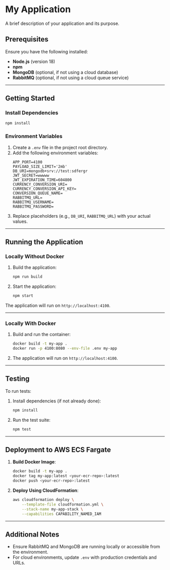 
# My Application

A brief description of your application and its purpose.

## Prerequisites

Ensure you have the following installed:
- **Node.js** (version 18)
- **npm** 
- **MongoDB** (optional, if not using a cloud database)
- **RabbitMQ** (optional, if not using a cloud queue service)

---

## Getting Started


### Install Dependencies
```bash
npm install
```

### Environment Variables
1. Create a `.env` file in the project root directory.
2. Add the following environment variables:
   ```env
   APP_PORT=4100
   PAYLOAD_SIZE_LIMIT='2mb'
   DB_URI=mongodb+srv://test:sdfergr
   JWT_SECRET=wwwww
   JWT_EXPIRATION_TIME=604800
   CURRENCY_CONVERSION_URI=
   CURRENCY_CONVERSION_API_KEY=
   CONVERSION_QUEUE_NAME=
   RABBITMQ_URL=
   RABBITMQ_USERNAME=
   RABBITMQ_PASSWORD=
   ```
3. Replace placeholders (e.g., `DB_URI`, `RABBITMQ_URL`) with your actual values.

---

## Running the Application

### Locally Without Docker
1. Build the application:
   ```bash
   npm run build
   ```
2. Start the application:
   ```bash
   npm start
   ```

The application will run on `http://localhost:4100`.

---

### Locally With Docker
1. Build and run the container:
   ```bash
   docker build -t my-app .
   docker run -p 4100:8080 --env-file .env my-app
   ```
2. The application will run on `http://localhost:4100`.

---

## Testing

To run tests:
1. Install dependencies (if not already done):
   ```bash
   npm install
   ```
2. Run the test suite:
   ```bash
   npm test
   ```

---

## Deployment to AWS ECS Fargate

1. **Build Docker Image**:
   ```bash
   docker build -t my-app .
   docker tag my-app:latest <your-ecr-repo>:latest
   docker push <your-ecr-repo>:latest
   ```

2. **Deploy Using CloudFormation**:
   ```bash
   aws cloudformation deploy \
       --template-file cloudformation.yml \
       --stack-name my-app-stack \
       --capabilities CAPABILITY_NAMED_IAM
   ```

---

## Additional Notes
- Ensure RabbitMQ and MongoDB are running locally or accessible from the environment.
- For cloud environments, update `.env` with production credentials and URLs.
